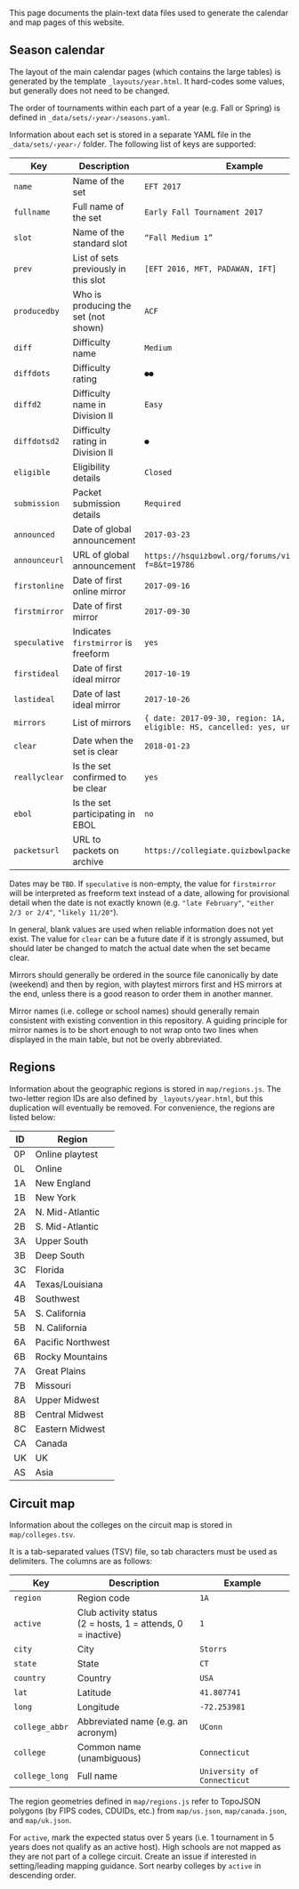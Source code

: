 This page documents the plain-text data files used to generate the calendar and map pages of this website.

## Season calendar

The layout of the main calendar pages (which contains the large tables) is generated by the template `_layouts/year.html`. It hard-codes some values, but generally does not need to be changed.

The order of tournaments within each part of a year (e.g. Fall or Spring) is defined in <code>_data/sets/<i>‹year›</i>/seasons.yaml</code>.

Information about each set is stored in a separate YAML file in the <code>_data/sets/<i>‹year›</i>/</code> folder. The following list of keys are supported:

Key | Description | Example
-|-|-
`name`        | Name of the set                      | `EFT 2017`
`fullname`    | Full name of the set                 | `Early Fall Tournament 2017`
`slot`        | Name of the standard slot            | `“Fall Medium 1”`
`prev`        | List of sets previously in this slot | `[EFT 2016, MFT, PADAWAN, IFT]`
`producedby`  | Who is producing the set (not shown) | `ACF`
`diff`        | Difficulty name                      | `Medium`
`diffdots`    | Difficulty rating                    | `●●`
`diffd2`      | Difficulty name in Division II       | `Easy`
`diffdotsd2`  | Difficulty rating in Division II     | `●`
`eligible`    | Eligibility details                  | `Closed`
`submission`  | Packet submission details            | `Required`
`announced`   | Date of global announcement          | `2017-03-23`
`announceurl` | URL of global announcement           | `https://hsquizbowl.org/forums/viewtopic.php?f=8&t=19786`
`firstonline` | Date of first online mirror          | `2017-09-16`
`firstmirror` | Date of first mirror                 | `2017-09-30`
`speculative` | Indicates `firstmirror` is freeform  | `yes`
`firstideal`  | Date of first ideal mirror           | `2017-10-19`
`lastideal`   | Date of last ideal mirror            | `2017-10-26`
`mirrors`     | List of mirrors                      | `{ date: 2017-09-30, region: 1A, name: Yale,` <br /> `eligible: HS, cancelled: yes, url: "..." }`
`clear`       | Date when the set is clear           | `2018-01-23`
`reallyclear` | Is the set confirmed to be clear     | `yes`
`ebol`        | Is the set participating in EBOL     | `no`
`packetsurl`  | URL to packets on archive            | `https://collegiate.quizbowlpackets.com/2048/`

Dates may be `TBD`. If `speculative` is non-empty, the value for `firstmirror` will be interpreted as freeform text instead of a date, allowing for provisional detail when the date is not exactly known (e.g. `"late February"`, `"either 2/3 or 2/4"`, `"likely 11/20"`).

In general, blank values are used when reliable information does not yet exist. The value for `clear` can be a future date if it is strongly assumed, but should later be changed to match the actual date when the set became clear.

Mirrors should generally be ordered in the source file canonically by date (weekend) and then by region, with playtest mirrors first and HS mirrors at the end, unless there is a good reason to order them in another manner.

Mirror names (i.e. college or school names) should generally remain consistent with existing convention in this repository. A guiding principle for mirror names is to be short enough to not wrap onto two lines when displayed in the main table, but not be overly abbreviated.

## Regions

Information about the geographic regions is stored in `map/regions.js`. The two-letter region IDs are also defined by `_layouts/year.html`, but this duplication will eventually be removed.
For convenience, the regions are listed below:

ID | Region
-- | --
0P | Online playtest
0L | Online
1A | New England
1B | New York
2A | N. Mid-Atlantic
2B | S. Mid-Atlantic
3A | Upper South
3B | Deep South
3C | Florida
4A | Texas/Louisiana
4B | Southwest
5A | S. California
5B | N. California
6A | Pacific Northwest
6B | Rocky Mountains
7A | Great Plains
7B | Missouri
8A | Upper Midwest
8B | Central Midwest
8C | Eastern Midwest
CA | Canada
UK | UK
AS | Asia

## Circuit map

Information about the colleges on the circuit map is stored in `map/colleges.tsv`.

It is a tab-separated values (TSV) file, so tab characters must be used as delimiters.
The columns are as follows:

Key | Description | Example
-|-|-
`region`               | Region code | `1A`
`active`               | Club activity status<br />(2 = hosts, 1 = attends, 0 = inactive) | `1`
`city`                 | City        | `Storrs`
`state`                | State       | `CT`
`country`              | Country     | `USA`
`lat`                  | Latitude    | `41.807741`
`long`                 | Longitude   | `-72.253981`
`college_abbr`         | Abbreviated name (e.g. an acronym) | `UConn`
`college`              | Common name (unambiguous) | `Connecticut`
`college_long`         | Full name   | `University of Connecticut`

The region geometries defined in `map/regions.js` refer to TopoJSON polygons (by FIPS codes, CDUIDs, etc.) from `map/us.json`, `map/canada.json`, and `map/uk.json`.

For `active`, mark the expected status over 5 years (i.e. 1 tournament in 5 years does not qualify as an active host). High schools are not mapped as they are not part of a college circuit. Create an issue if interested in setting/leading mapping guidance. Sort nearby colleges by `active` in descending order.
